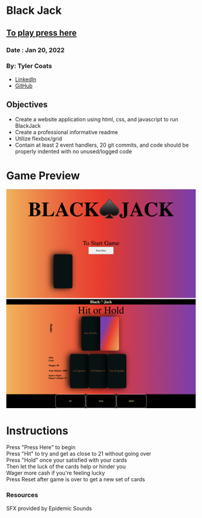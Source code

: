 # Black Jack
## [To play press here](https://blackjacktcc.surge.sh/)
### Date : Jan 20, 2022


### By: Tyler Coats
- [LinkedIn](www.linkedin.com/in/tylerccoats)
- [GitHub](https://github.com/TylersCoffeeCode)

## Objectives
  - Create a website application using html, css, and javascript to run BlackJack
  - Create a professional informative readme
  - Utilize flexbox/grid
  - Contain at least 2 event handlers, 20 git commits, and code should be properly indented with no unused/logged code

# Game Preview
![titlePage](./titlePage.png)
![gamePreview](./gameImg.png)

# Instructions
Press "Press Here" to begin 
<br>Press "Hit" to try and get as close to 21 without going over
<br>Press "Hold" once your satisfied with your cards
<br>Then let the luck of the cards help or hinder you
<br>Wager more cash if you're feeling lucky
<br>Press Reset after game is over to get a new set of cards

### Resources
SFX provided by Epidemic Sounds
